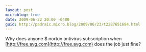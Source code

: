 ```yaml
---
layout: post
microblog: true
date: 2009-06-22 20:00 -0400
guid: http://padraic.micro.blog/2009/06/23/t2287651684.html
---
```

Why does anyone $ norton antivirus subscription when [http://free.avg.com](http://free.avg.com) does the job just fine?
